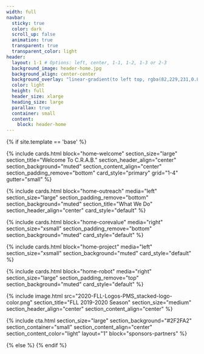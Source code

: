 ```yaml
---
width: full
navbar:
  sticky: true
  color: dark
  scroll_up: false
  animation: true
  transparent: true
  transparent_color: light
header:
  layout: 1-1 # Options: left, center, 1-1, 1-2, 1-3 or 2-3
  background_image: header-home.jpg
  background_align: center-center  
  background_overlay: "linear-gradient(to left top, rgba(82,229,231,0.8) 10%, rgba(47,47,162,0.9) 100%)"
  color: light
  height: full
  header_size: xlarge
  heading_size: large
  parallax: true
  container: small
  content:
    block: header-home
---
```


[comment]: # (This actually is the most platform independent comment)

{% if site.template == 'base' %}

  {% include cards.html 
    block="home-welcome" 
    section_size="large"
    section_title="Welcome To C.R.A.B."
    section_header_align="center"
    section_background="muted"
    section_content_align="center"
    section_padding_remove="bottom"
    card_style="primary"
    grid="1-4"
    gutter="small"
  %}

  {% include cards.html 
    block="home-outreach" 
    media="left" 
    section_size="large"
    section_padding_remove="bottom"
    section_background="muted"
    section_title="What We Do"
    section_header_align="center"
    card_style="default"
  %}

  {% include cards.html 
    block="home-corevalue" 
    media="right" 
    section_size="xsmall"
    section_padding_remove="bottom"
    section_background="muted"
    card_style="default"
  %}

  {% include cards.html 
    block="home-project" 
    media="left" 
    section_size="xsmall"
    section_background="muted"
    card_style="default"
  %}

  {% include cards.html 
    block="home-robot" 
    media="right" 
    section_size="large"
    section_padding_remove="top"
    section_background="muted"
    card_style="default"
  %}

  {% include image.html
    src="2020-FLL-Logos-PMS_stacked-logo-color.png"
    section_title="FLL 2019-2020 Season"
    section_size="medium"
    section_header_align="center"
    section_content_align="center"
  %}

  {% include cta.html 
    section_size="large"
    section_background="#2F2FA2"
    section_container="small"
    section_content_align="center"
    section_content_color="light"
    layout="1"
    block="sponsors-partners"
  %}
  
{% else %}
{% endif %}